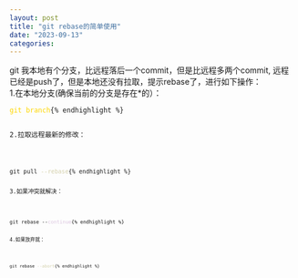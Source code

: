 ```yaml
---
layout: post
title: "git rebase的简单使用"
date: "2023-09-13"
categories: 
---
```

<p>git 我本地有个分支，比远程落后一个commit，但是比远程多两个commit, 远程已经是push了，但是本地还没有拉取，提示rebase了，进行如下操作：<br />
1.在本地分支(确保当前的分支是存在*的）：</p>

<pre>
<code><span style="color:#ffd700">git branch</span>{% endhighlight %}

<p>2.拉取远程最新的修改：</p>

<pre>
<code>git pull <span style="color:#d4d0ab">--rebase</span>{% endhighlight %}

<p>3.如果冲突就解决：</p>

<pre>
<code>git rebase --<span style="color:#dcc6e0">continue</span>{% endhighlight %}

<p>4.如果放弃就：</p>

<pre>
<code>git rebase <span style="color:#d4d0ab">--abort</span>{% endhighlight %}

